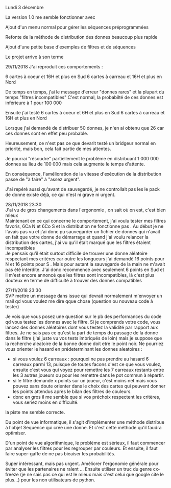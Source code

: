 
Lundi 3 décembre

La version 1.0 me semble fonctionner avec

Ajout d'un menu normal pour gérer les séquences préprogrammées

Refonte de la méthode de distribution des donnes beaucoup plus rapide

Ajout d'une petite base d'exemples de filtres et de séquences

Le projet arrive à son terme





29/11/2018
J'ai reproduit ces comportements :

6 cartes à coeur et 16H et plus en Sud
6 cartes à carreau et 16H et plus en Nord

De temps en temps, j'ai le message d'erreur "donnes rares" et la plupart du temps "filtres incompatibles"
C'est normal, la probabilté de ces donnes est inférieure à 1 pour 100 000


Ensuite j'ai testé
6 cartes à coeur et 6H et plus en Sud
6 cartes à carreau et 16H et plus en Nord

Lorsque j'ai demandé de distribuer 50 donnes, je n'en ai obtenu que 26 car ces donnes sont en effet peu probable.

Heureusement, ce n'est pas ce que devarit testé un bridgeur normal en priorité, mais bon, cela fait partie de mes attentes.

Je pourrai "résoudre" partiellement le problème en distribuant 1 000 000 donnes au lieu de  100 000 mais cela augmente le temps d'attente.

En conséquence, l'amélioration de la vitesse d'exécution de la distribution passe de "à faire" à "assez urgent".

J'ai repéré aussi qu'avant de sauvegardé, je ne controllait pas les le pack de donne existe déjà, ce qui n'est ni grave ni urgent.

28/11/2018 23:30<br>
J'ai vu de gros changements dans l'ergonomie , on sait où on est, c'est bien mieux<br>
Maintenant en ce qui concerne le comportement, j'ai voulu tester mes filtres favoris, 6Ca N et 6Co S et la distribution ne fonctionne pas . Au début je ne l'avais pas vu et j'ai donc pu sauvegarder un fichier de donnes qui n'avait en fait que votre donne de démarrage et quand j'ai voulu relancer la distribution des cartes, j'ai vu qu'il était marqué que les filtres étaient incompatibles<br>
Je pensais qu'il était surtout difficile de trouver une donne aléatoire respectant mes critères car outre les longueurs j'ai demandé 16 points pour N et 16 points pour S . Mais pour autant la sauvegarde de la main ne m'avait pas été interdite.
J'ai donc recommencé avec seulement 6 points en Sud et il m'est encore annoncé que les filtres sont incompatibles, là c'est plus douteux en terme de difficulté à trouver des donnes compatibles 

27/11/2018 23:30 <br> 
SVP mettre un message dans issue qui devrait normalement m'envoyer un mail qd vous voulez me dire qque chose (question ou nouveau code à tester)<br>

Je vois que vous posez une question sur le pb des performances du code qd vous testez les donnes avec le filtre. Si je comprends votre code, vous lancez des donnes aléatoires dont vous testez la validité par rapport aux filtres. Je ne sais pas ce qu'est la part de temps du passage de la donne dans le filtre (j'ai juste vu vos tests imbriqués de loin) mais je suppose que la recherche aléatoire de la bonne donne doit etre le point noir. Ne pourriez vous orienter le hasard en prédeterminant les donnes aleatoires :

- si vous voulez 6 carreaux : pourquoi ne pas prendre au hasard 6 carreaux parmi 13, puisque de toutes facons c'est ce que vous voulez, ensuite c'est vous qui voyez pour remettre les 7 carreaux restants entre les 3 autres joueurs ou pour les remettre dans le pot commun à répartir. 
- si le filtre demande x points sur un joueur, c'est moins net mais vous pouvez sans doute orienter dans le choix des cartes qui peuvent donner les points attendus après le bilan des filtres de couleurs.  
- donc en gros il me semble que si vos préchoix respectent les critères, vous seriez moins en difficulté.


la piste me semble correcte.

Du point de vue informatique, il s'agit d'implémenter une méthode distribue à l'objet Sequence qui crée une donne. 
Et c'est cette méthode qu'il faudra optimiser.

D'un point de vue algorithmique, le problème est sérieux, il faut commencer par analyser les filtres pour les regrouper par couleurs.
Et ensuite, il faut faire super-gaffe de ne pas bieaiser les probabilités.

Super intéressant, mais pas urgent. Améliorer l'ergonomie générale pour éviter que les partenaires ne ralent ... Ensuite utiliser un truc du genre cx-freeze (je ne sais pas ce qui est le mieux mais c'est celui que google cite le plus...) pour les non utilisateurs de python.


